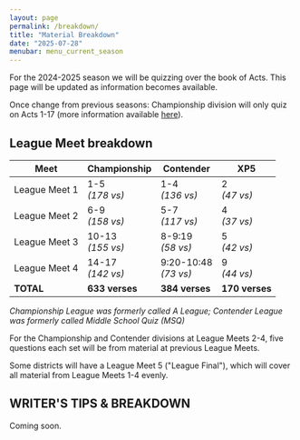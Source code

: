```yaml
---
layout: page
permalink: /breakdown/
title: "Material Breakdown"
date: "2025-07-28"
menubar: menu_current_season
---
```


For the 2024-2025 season we will be quizzing over the book of Acts. This page will be updated as information becomes available.

Once change from previous seasons: Championship division will only quiz on Acts 1-17 (more information available [here](https://biblequiz.com/2024/01/changes-for-acts-season)).

## League Meet breakdown

| **Meet**      | **Championship**     | **Contender**            | **XP5**         |
| ------------- | -------------------- | ------------------------ | --------------- |
| League Meet 1 | 1-5<br/>_(178 vs)_   | 1-4<br/>_(136 vs)_       | 2<br/>_(47 vs)_ |
| League Meet 2 | 6-9<br/>_(158 vs)_   | 5-7<br/>_(117 vs)_       | 4<br/>_(37 vs)_ |
| League Meet 3 | 10-13<br/>_(155 vs)_ | 8-9:19<br/>_(58 vs)_     | 5<br/>_(42 vs)_ |
| League Meet 4 | 14-17<br/>_(142 vs)_ | 9:20-10:48<br/>_(73 vs)_ | 9<br/>_(44 vs)_ |
| **TOTAL**     | **633 verses**       | **384 verses**           | **170 verses**  |

_Championship League was formerly called A League; Contender League was formerly called Middle School Quiz (MSQ)_

For the Championship and Contender divisions at League Meets 2-4, five questions each set will be from material at previous League Meets.

Some districts will have a League Meet 5 ("League Final"), which will cover all material from League Meets 1-4 evenly.

## WRITER'S TIPS & BREAKDOWN

Coming soon.

<!--
### Championship written by Danielle Mori

**General Tips**
- Generally, questions will be easy to interrupt except Statement and Questions or Scripture-text Questions. Pay attention to what the introductory remarks say as well as what they do not say.
- Knowing unique words, chapter analysis, conditional “if” statements, “let us” commands, and “do not“ commands will be valuable for teams.
- Application Questions will be used for Leagues 1 – 4 only
- Locators will shift from section titles to chapters as we approach Regionals/Nationals

**10-point Questions**
- The difficulty will be similar for all levels. (League Meet 1 and National Finals are identical in difficulty.) - All answers will come from a single verse and will usually require 7 words or less

**League Meet 1-4**
- 20s: These questions will typically be 8 words or more and will come from a single verse. I will emphasize an understanding of fundamental knowledge at this level. (Giving verses in essence, chapter analysis, references, and knowledge of unique words are paramount at this stage)
- 30s: These questions will require answers almost always from a single verse, but answers will be longer than 20-point questions. It will be important to know how to quote by verse reference, know all section titles and verse references, as well as understand some basic cross-referencing from withing the same chapter.

**League Meet 5/League Finals**
- 20s/30s The difficulty will remain the same as League Meet 1-4, but cover all material cumulatively.

**District Finals**
- 20s: Question difficulty will increase slightly, with many questions coming from 2 verses. Chapter analysis will be used in greater capacity and basic concordance-type questions will be introduced.
- 30s: Question difficulty will increase significantly, with questions coming from 3 verses on average. Chapter analysis will be used in greater capacity and basic concordance that cross references different chapter and books (i.e. from both Romans and James) will be introduced.

**Regional Finals**
- 20s: Mastery of the material will be highly advantageous. Questions will cover 1 – 3 verses, and concordance questions appearing with greater frequency,
- 30s: Mastery of the material will be highly advantageous. Questions will cover 3 – 4 verses, with the introduction of chapter analysis by book and concordance-type questions increasing in difficulty.

**National Finals**
- 20s: Mastery of the material will be required. Questions will typically cover 1 – 4 verses, along with knowing chapter analysis, references, and unique words over all the material. Concordance-type questions will be asked frequently.
- 30s: Mastery of the material will be required. Questions will typically cover 4 – 7 verses, along with knowing chapter analysis, references and unique words over all the material. Concordance-type questions will be asked frequently.



### Contender/XP5 written by Jon Galliers

**General Style**

I favor questions that will help you understand the text being studied. In my questions, I rely on the wording from the Scripture rather than use my own. There will be a few cases where the Scripture would make the question too wordy or complicated so I do use my own. However, when in doubt use the Scripture to finish interrupted questions.

I attempt to use all the varieties of question and answer types. I like lists and multi-part answers.

My Statement and questions are focused on understanding Scriptural truths, thus they will be difficult to interrupt until after the statement is complete. The Contender Study and Practice questions will show a sampling of all the types of questions you will see throughout the quiz season.

**By Point Value**

10-point questions will be no longer than three words throughout the entire season (articles don't count ie. the Lord Jesus Christ.) This is not a contestable standard but is the pattern I am using.

Early in the season expect the 20 point questions that are not from the Study Questions to be small segments of verses, and growing in length as the season progresses.

30 point questions will be longer sections of verses or the entire verse depending on verse length for league meets, getting longer with League 5/League Finals, District Finals, and Regional Finals. The last few sets of the Practice Questions will show samplings of the harder questions that will appear in these later meets.

**XP5**

The first 12 questions will be matched so that the same point value is read to both teams. Of the first 12 questions 10 will be from the Contender Study Questions.

Question number 13 will be a 30 that will either be an application question or harder 30 point question.

There will be a total of two application questions between questions 13 and 18. They will only come from the chapters being studied for this league meet.

There will be no review questions from previous material.

**Contender**

Questions will come in no particular order and I like to mix up where point values appear.

League meets 2-4 will have 75% of the new material with 25% review from previous material.

Application questions will appear in questions 11-20. They will come only from the new
material for the league meet.

League 1 will have 10 questions from the Contender Study Questions in each round.
Leagues 2-4 will have 5 in each round. -->
